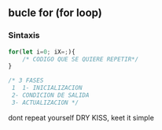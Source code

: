 

## bucle for (for loop)

### Sintaxis

```js
for(let i=0; iX=;){
    /* CODIGO QUE SE QUIERE REPETIR*/
}

/* 3 FASES
 1  1- INICIALIZACION
 2- CONDICION DE SALIDA
 3- ACTUALIZACION */


```

dont repeat yourself DRY
KISS, keet it simple